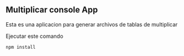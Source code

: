 

## Multiplicar console App

Esta es una aplicacion para generar archivos de tablas de multiplicar 

Ejecutar este comando

````````````
npm install
````````````